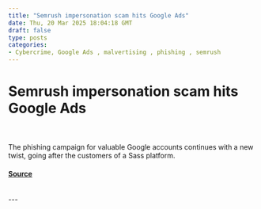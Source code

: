 ```yaml
---
title: "Semrush impersonation scam hits Google Ads"
date: Thu, 20 Mar 2025 18:04:18 GMT
draft: false
type: posts
categories: 
- Cybercrime, Google Ads , malvertising , phishing , semrush 
---
```

# Semrush impersonation scam hits Google Ads

<br/>

<br/>
The phishing campaign for valuable Google accounts continues with a new twist, going after the customers of a Sass platform.

#### [Source](https://www.malwarebytes.com/blog/cybercrime/2025/03/semrush-impersonation-scam-hits-google-ads)

<br/>
---
